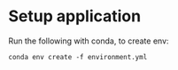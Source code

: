 # Setup application

Run the following with conda, to create env: 
```
conda env create -f environment.yml
```
